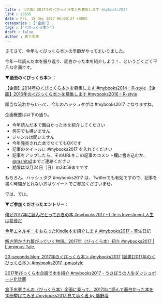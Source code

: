 ```yaml
---
title : 【企画】2017年の＜びっくら本＞を募集します #mybooks2017
link : 23535
date : Fri, 15 Dec 2017 06:00:27 +0000
categories : ["企画"]
tags : ["＜びっくら本＞"]
draft : false
author : 倉下忠憲
---
```


さてさて、今年も＜びっくら本＞の季節がやってまいりました。

今年一年読んだ本を振り返り、面白かった本を紹介しよう！、というごくごく平凡な企画です。

<strong>▼過去の＜びっくら本＞：</strong>

<a href="https://rashita.net/blog/?p=14962" title="【企画】2014年の＜びっくら本＞を募集します #mybooks2014 – R-style">【企画】2014年の＜びっくら本＞を募集します #mybooks2014 – R-style</a>
<a href="https://rashita.net/blog/?p=19476" title="【企画】2016年の＜びっくら本＞を募集します #mybooks2016 – R-style">【企画】2016年の＜びっくら本＞を募集します #mybooks2016 – R-style</a>

順当な流れからいって、今年のハッシュタグは #mybooks2017 になりますね。

企画概要は以下の通り。

<ul>
<li>今年読んだ本で面白かった本を紹介してください</li>
<li>何冊でも構いません</li>
<li>ジャンルは問いません</li>
<li>今年発売された本でなくてもOKです</li>
<li>記事のタイトルに #mybooks2017 を入れてください</li>
<li>記事をアップしたら、そのURLをこの記事のコメント欄に書き込むか、<a href="https://twitter.com/rashita2">@rashita2</a>までご連絡ください</li>
<li>期限は12月24日（日）の23:59までです</li>
</ul>

もちろん、ハッシュタグ #mybooks2017 は、Twitterでも有効ですので、記事を書く時間がとれない方はツイートでご参加くださいませ。

では、では。

<strong>▼ご参加くださったエントリー：</strong>

<a href="http://investmylife.net/2017/12/18/mybooks2017/" title="僕が2017年に読んだとっておきの本　#mybooks2017 - Life is Investment 人生は投資だ">僕が2017年に読んだとっておきの本 #mybooks2017 - Life is Investment 人生は投資だ</a>

<a href="http://growgrass.hatenablog.com/entry/2017/12/23/140825" title="今年エネルギーをもらったKindle本を紹介します #mybooks2017 - 草生日記">今年エネルギーをもらったKindle本を紹介します #mybooks2017 - 草生日記</a>

<a href="https://lunatic-ray.com/?p=2401" title="解き明かされ繋がっていく物語。2017年〈びっくら本〉紹介 #mybooks2017 | Luminous Tale.">解き明かされ繋がっていく物語。2017年〈びっくら本〉紹介 #mybooks2017 | Luminous Tale. </a>

<a href="http://23secblog.blogspot.com/2017/12/2017-mybooks2017.html" title="23-seconds blog: 2017年の＜びっくら本＞ #mybooks2017">23-seconds blog: 2017年の＜びっくら本＞ #mybooks2017</a>
<a href="http://pmastyle.seesaa.net/article/455761932.html">[読書]2017年の＜びっくら本＞ #mybooks2017 -pmastyle </a>

<a href="http://usabo.hatenadiary.jp/entry/2017/12/30/220824" title="2017年びっくら本企画で本を紹介 #mybooks2017 - うさぼうの人生ダッシュボード化計画">2017年びっくら本企画で本を紹介 #mybooks2017 - うさぼうの人生ダッシュボード化計画</a>

<a href="http://www.wildhawkfield.com/2017/12/mybooks2017.html" title="倉下忠憲さんの〈びっくら本〉企画に乗って、2017年に読んで面白かった本を10冊挙げてみる #mybooks2017:見て歩く者 by 鷹野凌">倉下忠憲さんの〈びっくら本〉企画に乗って、2017年に読んで面白かった本を10冊挙げてみる #mybooks2017:見て歩く者 by 鷹野凌</a>
